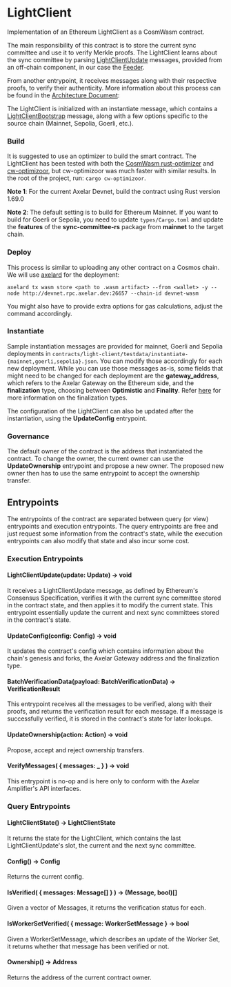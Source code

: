 # LightClient

Implementation of an Ethereum LightClient as a CosmWasm contract.

The main responsibility of this contract is to store the current sync committee and use it to verify Merkle proofs.
The LightClient learns about the sync committee by parsing [LightClientUpdate](https://github.com/ethereum/consensus-specs/blob/dev/specs/altair/light-client/sync-protocol.md#lightclientupdate) messages, provided from an off-chain component, in our case the [Feeder](https://github.com/commonprefix/axelar-light-client/tree/main/relayer).

From another entrypoint, it receives messages along with their respective proofs, to verify their authenticity. More information about this process can be found in the [Architecture Document](https://www.notion.so/commonprefix/Light-Client-Architecture-8fe5486c958e479ab41cdfc36a3d59ed?pvs=4#545d0c2e0b2247d79a88e3b5a7ebdc11): 

The LightClient is initialized with an instantiate message, which contains a [LightClientBootstrap](https://github.com/ethereum/consensus-specs/blob/dev/specs/altair/light-client/sync-protocol.md#lightclientbootstrap) message, along with a few options specific to the source chain (Mainnet, Sepolia, Goerli, etc.).

### Build

It is suggested to use an optimizer to build the smart contract. The LightClient has been tested with both the [CosmWasm rust-optimizer](https://github.com/CosmWasm/rust-optimizer) and [cw-optimizoor](https://github.com/mandrean/cw-optimizoor), but cw-optimizoor was much faster with similar results. In the root of the project, run: `cargo cw-optimizoor`.

**Note 1**: For the current Axelar Devnet, build the contract using Rust version 1.69.0

**Note 2**: The default setting is to build for Ethereum Mainnet. If you want to build for Goerli or Sepolia, you need to update `types/Cargo.toml` and update the **features** of the **sync-committee-rs** package from **mainnet** to the target chain.

### Deploy

This process is similar to uploading any other contract on a Cosmos chain. We will use [axelard](https://github.com/axelarnetwork/axelar-core) for the deployment:
```
axelard tx wasm store <path to .wasm artifact> --from <wallet> -y --node http://devnet.rpc.axelar.dev:26657 --chain-id devnet-wasm
```

You might also have to provide extra options for gas calculations, adjust the command accordingly.

### Instantiate

Sample instantiation messages are provided for mainnet, Goerli and Sepolia deployments in `contracts/light-client/testdata/instantiate-{mainnet,goerli,sepolia}.json`. You can modify those accordingly for each new deployment.
While you can use those messages as-is, some fields that might need to be changed for each deployment are the **gateway_address**, which refers to the Axelar Gateway on the Ethereum side, and the **finalization** type, choosing between **Optimistic** and **Finality**. Refer [here](https://www.notion.so/commonprefix/Light-Client-Architecture-8fe5486c958e479ab41cdfc36a3d59ed?pvs=4#98d96718b2c34168841019297896a935) for more information on the finalization types.

The configuration of the LightClient can also be updated after the instantiation, using the **UpdateConfig** entrypoint.

### Governance

The default owner of the contract is the address that instantiated the contract. To change the owner, the current owner can use the **UpdateOwnership** entrypoint and propose a new owner. The proposed new owner then has to use the same entrypoint to accept the ownership transfer.

## Entrypoints

The entrypoints of the contract are separated between query (or view) entrypoints and execution entrypoints. The query entrypoints are free and just request some information from the contract's state, while the execution entrypoints can also modify that state and also incur some cost.

### Execution Entrypoints

#### LightClientUpdate(update: Update) -> void

It receives a LightClientUpdate message, as defined by Ethereum's Consensus Specification, verifies it with the current sync committee stored in the contract state, and then applies it to modify the current state. This entrypoint essentially update the current and next sync committees stored in the contract's state.

#### UpdateConfig(config: Config) -> void

It updates the contract's config which contains information about the chain's genesis and forks, the Axelar Gateway address and the finalization type.

#### BatchVerificationData(payload: BatchVerificationData) -> VerificationResult

This entrypoint receives all the messages to be verified, along with their proofs, and returns the verification result for each message. If a message is successfully verified, it is stored in the contract's state for later lookups.

#### UpdateOwnership(action: Action) -> void

Propose, accept and reject ownership transfers.

#### VerifyMessages( { messages: _ } ) -> void

This entrypoint is no-op and is here only to conform with the Axelar Amplifier's API interfaces.

### Query Entrypoints

#### LightClientState() -> LightClientState

It returns the state for the LightClient, which contains the last LightClientUpdate's slot, the current and the next sync committee.

#### Config() -> Config

Returns the current config.

#### IsVerified( { messages: Message[] } ) -> (Message, bool)[]

Given a vector of Messages, it returns the verification status for each.

#### IsWorkerSetVerified( { message: WorkerSetMessage } -> bool

Given a WorkerSetMessage, which describes an update of the Worker Set, it returns whether that message has been verified or not.

#### Ownership() -> Address

Returns the address of the current contract owner.
